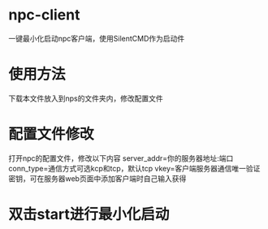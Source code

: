 # npc-client
一键最小化启动npc客户端，使用SilentCMD作为启动件
# 使用方法
下载本文件放入到nps的文件夹内，修改配置文件
# 配置文件修改
打开npc的配置文件，修改以下内容
server_addr=你的服务器地址:端口
conn_type=通信方式可选kcp和tcp，默认tcp
vkey=客户端服务器通信唯一验证密钥，可在服务器web页面中添加客户端时自己输入获得
# 双击start进行最小化启动
